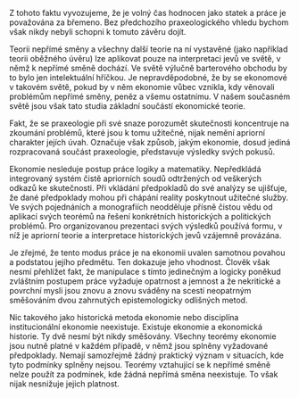 Z tohoto faktu vyvozujeme, že je volný čas hodnocen jako statek a práce je považována za břemeno. Bez předchozího praxeologického vhledu bychom však nikdy nebyli schopni k tomuto závěru dojít.

Teorii nepřímé směny a všechny další teorie na ní vystavěné (jako například teorii oběžného úvěru) lze aplikovat pouze na interpretaci jevů ve světě, v němž k nepřímé směně dochází. Ve světě výlučně barterového obchodu by to bylo jen intelektuální hříčkou. Je nepravděpodobné, že by se ekonomové v takovém světě, pokud by v něm ekonomie vůbec vznikla, kdy věnovali problémům nepřímé směny, peněz a všemu ostatnímu. V našem současném světě jsou však tato studia základní součástí ekonomické teorie.

Fakt, že se praxeologie při své snaze porozumět skutečnosti koncentruje na zkoumání problémů, které jsou k tomu užitečné, nijak nemění apriorní charakter jejích úvah. Označuje však způsob, jakým ekonomie, dosud jediná rozpracovaná součást praxeologie, představuje výsledky svých pokusů.

Ekonomie nesleduje postup práce logiky a matematiky. Nepředkládá integrovaný systém čistě apriorních soudů odtržených od veškerých odkazů ke skutečnosti. Při vkládání předpokladů do své analýzy se ujišťuje, že dané předpoklady mohou při chápání reality poskytnout užitečné služby. Ve svých pojednáních a monografiích neodděluje přísně čistou vědu od aplikací svých teorémů na řešení konkrétních historických a politických problémů. Pro organizovanou prezentaci svých výsledků používá formu, v níž je apriorní teorie a interpretace historických jevů vzájemně provázána.

Je zřejmé, že tento modus práce je na ekonomii uvalen samotnou povahou a podstatou jejího předmětu. Ten dokazuje jeho vhodnost. Člověk však nesmí přehlížet fakt, že manipulace s tímto jedinečným a logicky poněkud zvláštním postupem práce vyžaduje opatrnost a jemnost a že nekritické a povrchní mysli jsou znovu a znovu sváděny na scestí neopatrným směšováním dvou zahrnutých epistemologicky odlišných metod.

Nic takového jako historická metoda ekonomie nebo disciplína institucionální ekonomie neexistuje. Existuje ekonomie a ekonomická historie. Ty dvě nesmí být nikdy směšovány. Všechny teorémy ekonomie jsou nutně platné v každém případě, v němž jsou splněny vyžadované předpoklady. Nemají samozřejmě žádný praktický význam v situacích, kde tyto podmínky splněny nejsou. Teorémy vztahující se k nepřímé směně nelze použít za podmínek, kde žádná nepřímá směna neexistuje. To však nijak nesnižuje jejich platnost.
